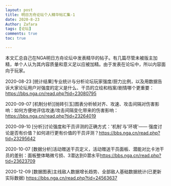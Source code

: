 ```yaml
---
layout: post
title: 明日方舟论坛个人精华帖汇集-1
date: 2020-8-23
Author: Zafara
tags: [论坛]
comments: true
toc: true

---
```


本文汇总自己在NGA明日方舟论坛中发表精华的帖子。有几篇尽管未被版主加精，单个人认为其内容质量和意义足以应被加精。由于发表在论坛中，所以内容面向于玩家。

2020-08-23 [统计结果]专业统计与分析论坛玩家强度/厨力比例，以及用数据告诉大家论坛用户对强度的定义是什么、干员的立绘和档案/剧情哪个更重要：<https://bbs.nga.cn/read.php?tid=23080795>

2020-09-07 [机制分析][抛砖引玉]图表分析帧对齐、攻速、攻击间隔对伤害影响：如何方便地评估攻速/攻击间隔变化带来的伤害影响：<https://bbs.nga.cn/read.php?tid=23264019>

2020-09-10 [分析]讨论强度和干员评测的正确方式：'机制'与'环境'—— 强度讨论是否有价值？如何进行更有价值的干员评测？<https://bbs.nga.cn/read.php?tid=23295642>

2020-10-07 [数据分析]活动赠送干员定义，活动赠送干员面板、潜能对比卡池干员的差别：面板整体略微亏损、3潜达到0潜水平<https://bbs.nga.cn/read.php?tid=23623709>

2020-12-09 [数据图表]主线敌人数据增长趋势、全部敌人基础数据统计(已更新实际数据) <https://bbs.nga.cn/read.php?tid=24563637>
